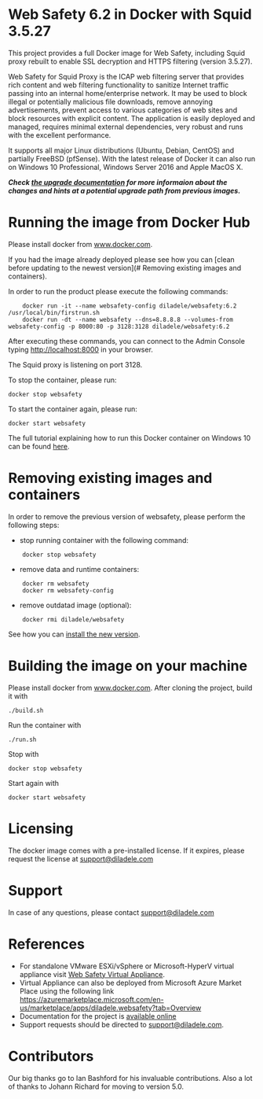 Web Safety 6.2 in Docker with Squid 3.5.27
==========================================

This project provides a full Docker image for Web Safety, including Squid proxy rebuilt to enable SSL decryption and HTTPS filtering (version 3.5.27).

Web Safety for Squid Proxy is the ICAP web filtering server that provides rich content and web filtering functionality to sanitize Internet traffic passing into an internal home/enterprise network. It may be used to block illegal or potentially malicious file downloads, remove annoying advertisements, prevent access to various categories of web sites and block resources with explicit content. The application is easily deployed and managed, requires minimal external dependencies, very robust and runs with the excellent performance. 

It supports all major Linux distributions (Ubuntu, Debian, CentOS) and partially FreeBSD (pfSense). With the latest release of Docker it can also run on Windows 10 Professional, Windows Server 2016 and Apple MacOS X.

***Check [the upgrade documentation](https://docs.diladele.com/administrator_guide_6_2/upgrade/index.html) for more informaion about the changes and hints at a potential upgrade path from previous images.***

# Running the image from Docker Hub

Please install docker from www.docker.com.

If you had the image already deployed please see how you can [clean before updating to the newest version](# Removing existing images and containers).

In order to run the product please execute the following commands:
```
    docker run -it --name websafety-config diladele/websafety:6.2 /usr/local/bin/firstrun.sh
    docker run -dt --name websafety --dns=8.8.8.8 --volumes-from websafety-config -p 8000:80 -p 3128:3128 diladele/websafety:6.2
```
After executing these commands, you can connect to the Admin Console typing [http://localhost:8000](http://localhost:8000) in your browser.

The Squid proxy is listening on port 3128. 

To stop the container, please run:

    docker stop websafety

To start the container again, please run:

    docker start websafety

The full tutorial explaining how to run this Docker container on Windows 10 can be found [here](https://docs.diladele.com/docker/docker_windows_10/index.html).

# Removing existing images and containers

In order to remove the previous version of websafety, please perform the following steps:
  * stop running container with the following command:
```
    docker stop websafety
```

  * remove data and runtime containers:
```
    docker rm websafety 
    docker rm websafety-config
```

  * remove outdatad image (optional):
```
    docker rmi diladele/websafety
```
See how you can [install the new version](#Running-the-image-from-Docker-Hub).

# Building the image on your machine

Please install docker from www.docker.com. After cloning the project, build it with

    ./build.sh

Run the container with

    ./run.sh

Stop with

    docker stop websafety

Start again with

    docker start websafety


# Licensing

The docker image comes with a pre-installed license. If it expires, please request the license at support@diladele.com

# Support

In case of any questions, please contact support@diladele.com

# References

* For standalone VMware ESXi/vSphere or Microsoft-HyperV virtual appliance visit [Web Safety Virtual Appliance](https://www.diladele.com/virtual_appliance.html).
* Virtual Appliance can also be deployed from Microsoft Azure Market Place using the following link https://azuremarketplace.microsoft.com/en-us/marketplace/apps/diladele.websafety?tab=Overview   
* Documentation for the project is [available online](https://docs.diladele.com)
* Support requests should be directed to support@diladele.com.

# Contributors

Our big thanks go to Ian Bashford for his invaluable contributions. Also a lot of thanks to Johann Richard for moving to version 5.0.
